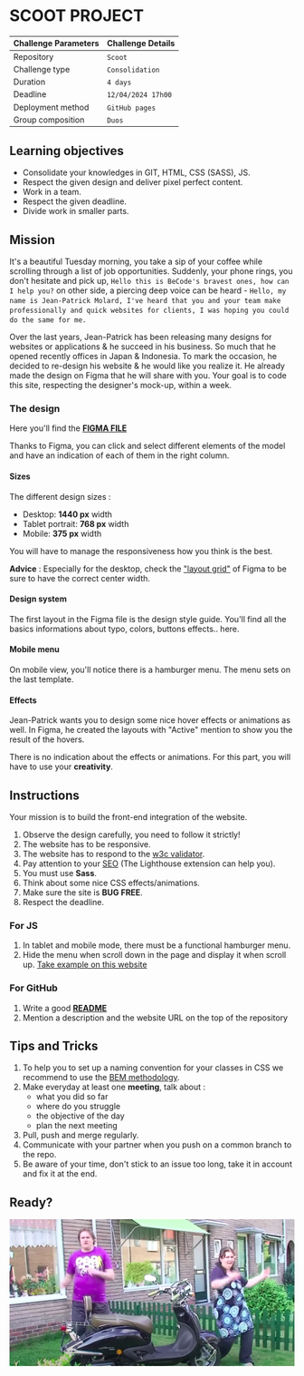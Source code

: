 # SCOOT PROJECT

| Challenge Parameters | Challenge Details                                           |
|:---------------------|:------------------------------------------------------------|
| Repository           | `Scoot`                                               |
| Challenge type       | `Consolidation`                                             |
| Duration             | `4 days`                                                    |
| Deadline             | `12/04/2024 17h00`                                          |
| Deployment method    | `GitHub pages`                                              |
| Group composition    | `Duos`                                                      |

## Learning objectives

 - Consolidate your knowledges in GIT, HTML, CSS (SASS), JS.
 - Respect the given design and deliver pixel perfect content.
 - Work in a team.
 - Respect the given deadline.
 - Divide work in smaller parts.


 ## Mission

It's a beautiful Tuesday morning, you take a sip of your coffee while scrolling through a list of job opportunities. Suddenly, your phone rings, you don't hesitate and pick up, `Hello this is BeCode's bravest ones, how can I help you?` on other side, a piercing deep voice can be heard - `Hello, my name is Jean-Patrick Molard, I've heard that you and your team make professionally and quick websites for clients, I was hoping you could do the same for me.` 

Over the last years, Jean-Patrick has been releasing many designs for websites or applications & he succeed in his business. So much that he opened recently offices in Japan & Indonesia.
To mark the occasion, he decided to re-design his website & he would like you realize it. 
He already made the design on Figma that he will share with you. 
Your goal is to code this site, respecting the designer's mock-up, within a week. 

### The design

Here you'll find the **[FIGMA FILE](coach.md)**

Thanks to Figma, you can click and select different elements of the model and have an indication of each of them in the right column.


#### Sizes 
The different design sizes :
- Desktop: **1440 px** width
- Tablet portrait: **768 px** width
- Mobile: **375 px** width

You will have to manage the responsiveness how you think is the best.

**Advice** : Especially for the desktop, check the ["layout grid"](https://help.figma.com/hc/en-us/articles/360040450513-Create-layout-grids-with-grids-columns-and-rows) of Figma to be sure to have the correct center width. 

#### Design system
The first layout in the Figma file is the design style guide. 
You'll find all the basics informations about typo, colors, buttons effects.. here. 

#### Mobile menu
On mobile view, you'll notice there is a hamburger menu. The menu sets on the last template. 

#### Effects 
Jean-Patrick wants you to design some nice hover effects or animations as well. 
In Figma, he created the layouts with "Active" mention to show you the result of the hovers. 

There is no indication about the effects or animations. For this part, you will have to use your **creativity**.


## Instructions

Your mission is to build the front-end integration of the website. 

1. Observe the design carefully, you need to follow it strictly!
1. The website has to be responsive.
1. The website has to respond to the [w3c validator](https://validator.w3.org/).
1. Pay attention to your [SEO](https://moz.com/beginners-guide-to-seo) (The Lighthouse extension can help you).
1. You must use **Sass**. 
1. Think about some nice CSS effects/animations.
1. Make sure the site is **BUG FREE**.
1. Respect the deadline.

### For JS

1. In tablet and mobile mode, there must be a functional hamburger menu.
1. Hide the menu when scroll down in the page and display it when scroll up. [Take example on this website](https://wicky.nillia.ms/headroom.js/)


### For GitHub

1. Write a good [**README**](https://medium.com/becode/comment-faire-un-readme-sur-github-cc11f3df606a)
1. Mention a description and the website URL on the top of the repository


## Tips and Tricks

1. To help you to set up a naming convention for your classes in CSS we recommend to use the [BEM methodology](https://css-tricks.com/bem-101/).
1. Make everyday at least one **meeting**, talk about : 
    - what you did so far
    - where do you struggle
    - the objective of the day
    - plan the next meeting
1. Pull, push and merge regularly. 
1. Communicate with your partner when you push on a common branch to the repo. 
1. Be aware of your time, don't stick to an issue too long, take it in account and fix it at the end.

## Ready?

[![Watch the video](romana.png)](https://www.youtube.com/watch?v=-dn7FtPVvoA)
